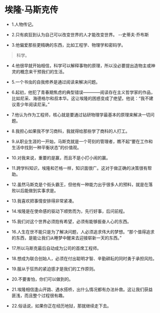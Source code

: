 # 埃隆·马斯克传

- 1.人物传记。

- 2.只有疯狂到认为自己可以改变世界的人才能改变世界。 --史蒂夫·乔布斯

- 3.他偏爱那些更精确的东西，比如工程学、物理学和密码学。

>科学。

- 4.他很早就开始相信，科学可以解释事物的原理，所以没必要提出造物主或神灵的概念来干预我们的生活。

- 5.一个书虫的自我修养是通过阅读来解决问题。

- 6.起初，他犯了青春期焦虑的典型错误————阅读存在主义哲学家的作品，比如尼采、海德格尔和叔本华。这让埃隆的困惑变成了绝望。他说：“我不建议青少年阅读尼采。”

- 7.他认为作为工程师，核心就是要通过钻研物理学最基本的原理来解决一切问题。

- 8.我担心如果我不学习商科，我就得给那些学了商科的人打工。

- 9.从职业生涯的一开始，马斯克就是一个苛刻的管理者，瞧不起“要在工作和生活中找到一种平衡状态”的价值观。

- 10.对我来说，重要的是赢，而且不是小打小闹的赢。

- 11.跨学科知识，埃隆和芒格一样，知识面很广。这对于做正确的决策很有帮助。

- 12.虽然马斯克是个街头霸王，但他有一种能力出乎很多人的预料，就是在落败以后能做到实事求是。

- 13.我喜欢把事情安排得非常紧凑。

- 14.埃隆是在使命感的驱动下顺势而为，先行好事，后问前程。

- 15.我们对这个世界必须抱有希望，必须有能够振奋人心的东西。

- 16.人生在世不能只是为了解决问题，人必须追求伟大的梦想。“那个值得追求的东西，是能让我们从睡梦中醒来去迎接崭新一天的东西。”

- 17.所以马斯克最后自动成为公司的首席工程师。

- 18.想成为联合创始人，必须在付出聪明才智、辛勤耕耘的同时勇于承担风险。

- 19.服从于狂热的紧迫感才是我们的工作原则。

- 20.不要害怕，你们可以做到的。

- 21.埃隆相信逢山开路、遇水搭桥，出什么情况都有办法补救。这让我们获益匪浅，而且整个过程很有趣。

- 22.俗话说，如果你正在经历地狱，那就继续走下去。
